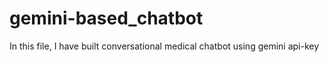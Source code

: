 # gemini-based_chatbot
In this file, I have built conversational medical chatbot using gemini api-key

